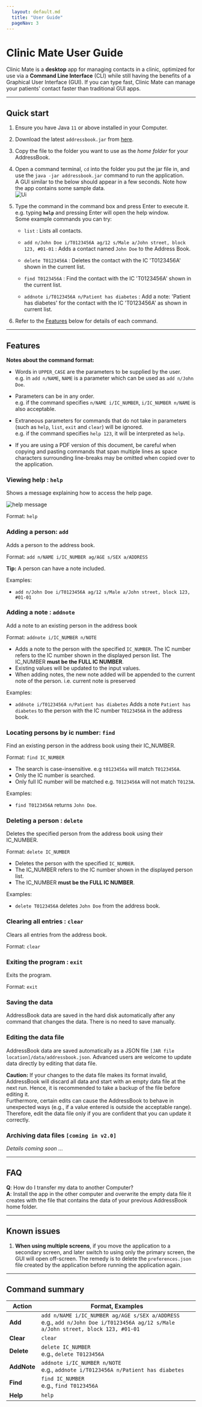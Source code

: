 ```yaml
---
  layout: default.md
  title: "User Guide"
  pageNav: 3
---
```


# Clinic Mate User Guide

Clinic Mate is a **desktop** app for managing contacts in a clinic, optimized for use via a  **Command Line Interface** (CLI) while still having the benefits of a Graphical User Interface (GUI). If you can type fast, Clinic Mate can manage your patients' contact faster than traditional GUI apps.

<!-- * Table of Contents -->
<page-nav-print />

--------------------------------------------------------------------------------------------------------------------

## Quick start

1. Ensure you have Java `11` or above installed in your Computer.

1. Download the latest `addressbook.jar` from [here](https://github.com/se-edu/addressbook-level3/releases).

1. Copy the file to the folder you want to use as the _home folder_ for your AddressBook.

1. Open a command terminal, `cd` into the folder you put the jar file in, and use the `java -jar addressbook.jar` command to run the application.<br>
   A GUI similar to the below should appear in a few seconds. Note how the app contains some sample data.<br>
   ![Ui](images/Ui.png)

1. Type the command in the command box and press Enter to execute it. e.g. typing **`help`** and pressing Enter will open the help window.<br>
   Some example commands you can try:

   * `list` : Lists all contacts.

   * `add n/John Doe i/T0123456A ag/12 s/Male a/John street, block 123, #01-01` : Adds a contact named `John Doe` to the Address Book.

   * `delete T0123456A` : Deletes the contact with the IC 'T0123456A' shown in the current list.

   * `find T0123456A` : Find the contact with the IC 'T0123456A' shown in the current list.

   * `addnote i/T0123456A n/Patient has diabetes` : Add a note: 'Patient has diabetes' for the contact with the IC 'T0123456A' as shown in current list.

1. Refer to the [Features](#features) below for details of each command.

--------------------------------------------------------------------------------------------------------------------

## Features

<box type="info" seamless>

**Notes about the command format:**<br>

* Words in `UPPER_CASE` are the parameters to be supplied by the user.<br>
  e.g. in `add n/NAME`, `NAME` is a parameter which can be used as `add n/John Doe`.

* Parameters can be in any order.<br>
  e.g. if the command specifies `n/NAME i/IC_NUMBER`, `i/IC_NUMBER n/NAME` is also acceptable.

* Extraneous parameters for commands that do not take in parameters (such as `help`, `list`, `exit` and `clear`) will be ignored.<br>
  e.g. if the command specifies `help 123`, it will be interpreted as `help`.

* If you are using a PDF version of this document, be careful when copying and pasting commands that span multiple lines as space characters surrounding line-breaks may be omitted when copied over to the application.
</box>

### Viewing help : `help`

Shows a message explaining how to access the help page.

![help message](images/helpMessage.png)

Format: `help`


### Adding a person: `add`

Adds a person to the address book.

Format: `add n/NAME i/IC_NUMBER ag/AGE s/SEX a/ADDRESS`

<box type="tip" seamless>

**Tip:** A person can have a note included.
</box>

Examples:
* `add n/John Doe i/T0123456A ag/12 s/Male a/John street, block 123, #01-01`

### Adding a note : `addnote`

Add a note to an existing person in the address book

Format: `addnote i/IC_NUMBER n/NOTE`

* Adds a note to the person with the specified `IC_NUMBER`. The IC number refers to the IC number shown in the displayed person list. The IC_NUMBER **must be the FULL IC NUMBER**.
* Existing values will be updated to the input values.
* When adding notes, the new note added will be appended to the current note of the person. i.e. current note is preserved

Examples:
*  `addnote i/T0123456A n/Patient has diabetes` Adds a note `Patient has diabetes` to the person with the IC number `T0123456A` in the address book.

### Locating persons by ic number: `find`

Find an existing person in the address book using their IC_NUMBER.

Format: `find IC_NUMBER`

* The search is case-insensitive. e.g `t0123456a` will match `T0123456A`.
* Only the IC number is searched.
* Only full IC number will be matched e.g. `T0123456A` will not match `T0123A`.

Examples:
* `find T0123456A` returns `John Doe`.

### Deleting a person : `delete`

Deletes the specified person from the address book using their IC_NUMBER.

Format: `delete IC_NUMBER`

* Deletes the person with the specified `IC_NUMBER`.
* The IC_NUMBER refers to the IC number shown in the displayed person list.
* The IC_NUMBER **must be the FULL IC NUMBER**.

Examples:
* `delete T0123456A` deletes `John Doe` from the address book.

### Clearing all entries : `clear`

Clears all entries from the address book.

Format: `clear`

### Exiting the program : `exit`

Exits the program.

Format: `exit`

### Saving the data

AddressBook data are saved in the hard disk automatically after any command that changes the data. There is no need to save manually.

### Editing the data file

AddressBook data are saved automatically as a JSON file `[JAR file location]/data/addressbook.json`. Advanced users are welcome to update data directly by editing that data file.

<box type="warning" seamless>

**Caution:**
If your changes to the data file makes its format invalid, AddressBook will discard all data and start with an empty data file at the next run.  Hence, it is recommended to take a backup of the file before editing it.<br>
Furthermore, certain edits can cause the AddressBook to behave in unexpected ways (e.g., if a value entered is outside the acceptable range). Therefore, edit the data file only if you are confident that you can update it correctly.
</box>

### Archiving data files `[coming in v2.0]`

_Details coming soon ..._

--------------------------------------------------------------------------------------------------------------------

## FAQ

**Q**: How do I transfer my data to another Computer?<br>
**A**: Install the app in the other computer and overwrite the empty data file it creates with the file that contains the data of your previous AddressBook home folder.

--------------------------------------------------------------------------------------------------------------------

## Known issues

1. **When using multiple screens**, if you move the application to a secondary screen, and later switch to using only the primary screen, the GUI will open off-screen. The remedy is to delete the `preferences.json` file created by the application before running the application again.

--------------------------------------------------------------------------------------------------------------------

## Command summary

Action     | Format, Examples
-----------|----------------------------------------------------------------------------------------------------------------------------------------------------------------------
**Add**    | `add n/NAME i/IC_NUMBER ag/AGE s/SEX a/ADDRESS` <br> e.g., `add n/John Doe i/T0123456A ag/12 s/Male a/John street, block 123, #01-01`
**Clear**  | `clear`
**Delete** | `delete IC_NUMBER`<br> e.g., `delete T0123456A`
**AddNote**   | `addnote i/IC_NUMBER n/NOTE`<br> e.g., `addnote i/T0123456A n/Patient has diabetes`
**Find**   | `find IC_NUMBER`<br> e.g., `find T0123456A`
**Help**   | `help`
